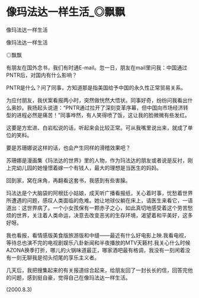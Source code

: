 # 像玛法达一样生活_◎飘飘

像玛法达一样生活

像玛法达一样生活

◎飘飘

有朋友在国外念书，我们有时通E-mail。忽一日，朋友在mail里问我：中国通过PNTR后，对国内有什么影响？

PNTR是什么？问了同事，方知道那是指美国给予中国的永久性正常贸易关系。

为应付朋友，我伏案看报两小时，突然做恍然大悟状。同事好奇，纷纷问我看出什么奥妙。我扬起头说道：“PNTR通过拉开了深刻变革序幕，但中国向市场经济转型的进程必然是痛苦！”同事哗然，有人笑得喷了饭，这让我的脸微微有些发红。

这要是方宏进、白岩松说的话，听起来会比较正常。可从我嘴里说出来，就成了单位的笑料。

要是苏珊娜说这样的话，也会产生同样的滑稽效果吧？

苏珊娜是漫画集《玛法达的世界》里的人物，作为玛法达的朋友或者说是反衬，刚上完幼儿园的她憧憬着嫁一个有钱人，最大的理想是当医生的妈妈。

回到家，窝在床角，再翻看这套书，我感到有些害臊。

玛法达是个大脑袋的阿根廷小姑娘，成天听广播看报纸，关心着时事，忧愁着世界所遭遇的问题，感叹人类面临的危难。她让地球仪躺在床上，请医生来看它，一语道出：这世界病了。一个小女孩保有一颗赤子之心，如此真切地感受着这个劳苦愁烦的世界，关注着人类命运，决意去改变恶劣的生存环境，渴望着和平美好，这多好呀。

我也看报，看情感版美食版旅游版和中缝——最近有什么好电影上映.我看电视，等待总也演不完的电视剧娱乐八卦新闻和半夜播放的MTV天籁村.我关心什么时候AZONA换季打折，哪儿的火锅味道最正，哪家酒吧最有格调，我没有一刻闲着没有一刻无聊我是彻头彻尾的享乐主义者。

几天后，我把搜集起来的有关报道综合起来，给朋友回了一封长长的信，回答完他的问题，感到挺自豪，觉得自己在像玛法达一样生活。

(2000.8.3)